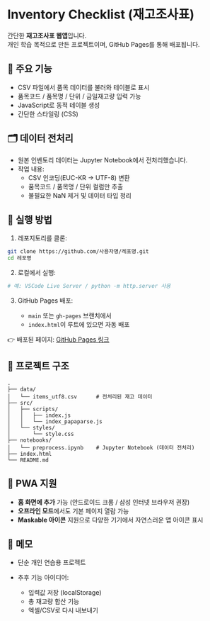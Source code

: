 # Inventory Checklist (재고조사표)

간단한 **재고조사표 웹앱**입니다.  
개인 학습 목적으로 만든 프로젝트이며, GitHub Pages를 통해 배포됩니다.

## 📌 주요 기능

- CSV 파일에서 품목 데이터를 불러와 테이블로 표시
- 품목코드 / 품목명 / 단위 / 금일재고량 입력 가능
- JavaScript로 동적 테이블 생성
- 간단한 스타일링 (CSS)

## 🗂️ 데이터 전처리

- 원본 인벤토리 데이터는 Jupyter Notebook에서 전처리했습니다.
- 작업 내용:
  - CSV 인코딩(EUC-KR → UTF-8) 변환
  - 품목코드 / 품목명 / 단위 컬럼만 추출
  - 불필요한 NaN 제거 및 데이터 타입 정리

## 🚀 실행 방법

1. 레포지토리를 클론:

```bash
git clone https://github.com/사용자명/레포명.git
cd 레포명
```

2. 로컬에서 실행:

```bash
# 예: VSCode Live Server / python -m http.server 사용
```

3. GitHub Pages 배포:

   - `main` 또는 `gh-pages` 브랜치에서
   - `index.html`이 루트에 있으면 자동 배포

👉 배포된 페이지: [GitHub Pages 링크](https://alpacamale.github.io/inventory-checklist/)

## 📂 프로젝트 구조

```
.
├── data/
│   └── items_utf8.csv      # 전처리된 재고 데이터
├── src/
│   ├── scripts/
│   │   ├── index.js
│   │   └── index_papaparse.js
│   └── styles/
│       └── style.css
├── notebooks/
│   └── preprocess.ipynb    # Jupyter Notebook (데이터 전처리)
├── index.html
└── README.md
```

## 📱 PWA 지원

- **홈 화면에 추가** 가능 (안드로이드 크롬 / 삼성 인터넷 브라우저 권장)
- **오프라인 모드**에서도 기본 페이지 열람 가능
- **Maskable 아이콘** 지원으로 다양한 기기에서 자연스러운 앱 아이콘 표시

## 📝 메모

- 단순 개인 연습용 프로젝트
- 추후 기능 아이디어:

  - 입력값 저장 (localStorage)
  - 총 재고량 합산 기능
  - 엑셀/CSV로 다시 내보내기
